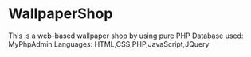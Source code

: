 # WallpaperShop
This is a web-based wallpaper shop by using pure PHP
Database used: MyPhpAdmin
Languages: HTML,CSS,PHP,JavaScript,JQuery

